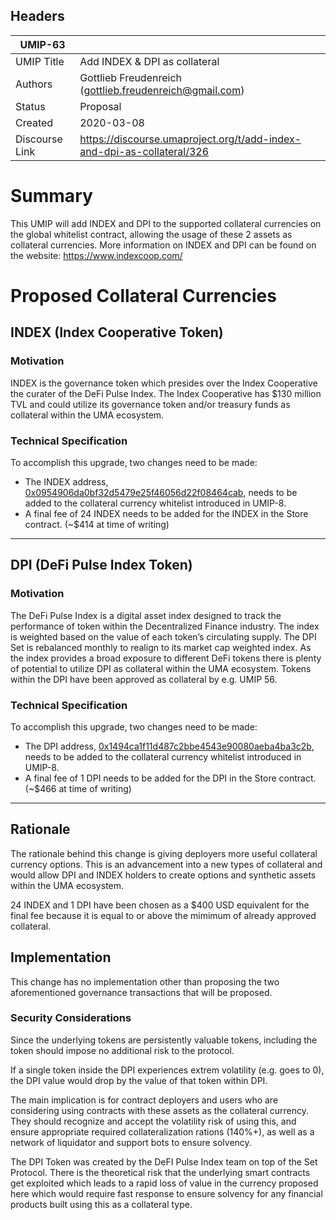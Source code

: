 ## Headers
| UMIP-63   |   |
|------------|---|
| UMIP Title | Add INDEX & DPI as collateral |
| Authors    | Gottlieb Freudenreich (gottlieb.freudenreich@gmail.com)
| Status     | Proposal |
| Created    | 2020-03-08 |
| Discourse Link | https://discourse.umaproject.org/t/add-index-and-dpi-as-collateral/326

# Summary

This UMIP will add INDEX and DPI to the supported collateral currencies on the global whitelist contract, allowing the usage of these 2 assets as collateral currencies.
More information on INDEX and DPI can be found on the website: https://www.indexcoop.com/

# Proposed Collateral Currencies

## INDEX (Index Cooperative Token)
### Motivation 

INDEX is the governance token which presides over the Index Cooperative the curater of the DeFi Pulse Index. 
The Index Cooperative has $130 million TVL and could utilize its governance token and/or treasury funds as collateral within the UMA ecosystem.  


### Technical Specification
To accomplish this upgrade, two changes need to be made:

 * The INDEX address, [0x0954906da0bf32d5479e25f46056d22f08464cab][index], needs to be added to the collateral currency whitelist introduced in UMIP-8.
 * A final fee of 24 INDEX needs to be added for the INDEX in the Store contract. (~$414 at time of writing)

 [index]: https://etherscan.io/token/0x0954906da0Bf32d5479e25f46056d22f08464cab

---

## DPI (DeFi Pulse Index Token)
### Motivation

The DeFi Pulse Index is a digital asset index designed to track the performance of token within the Decentralized Finance industry. The index is weighted based on the value of each token’s circulating supply.
The DPI Set is rebalanced monthly to realign to its market cap weighted index. As the index provides a broad exposure to different DeFi tokens there is plenty of potential to utilize DPI as collateral within the UMA ecosystem.
Tokens within the DPI have been approved as collateral by e.g. UMIP 56.

### Technical Specification

To accomplish this upgrade, two changes need to be made:

 * The DPI address, [0x1494ca1f11d487c2bbe4543e90080aeba4ba3c2b][dpi], needs to be added to the collateral currency whitelist introduced in UMIP-8.
 * A final fee of 1 DPI needs to be added for the DPI in the Store contract. (~$466 at time of writing)

 [dpi]: https://etherscan.io/token/0x1494CA1F11D487c2bBe4543E90080AeBa4BA3C2b

---

## Rationale
The rationale behind this change is giving deployers more useful collateral currency options. This is an advancement into a new types of collateral and would allow DPI and INDEX holders to create options and synthetic assets within the UMA ecosystem.

24 INDEX and 1 DPI have been chosen as a $400 USD equivalent for the final fee because it is equal to or above the mimimum of already approved collateral.

## Implementation

This change has no implementation other than proposing the two aforementioned governance transactions that will be proposed.

### Security Considerations

Since the underlying tokens are persistently valuable tokens, including the token should impose no additional risk to the protocol.

If a single token inside the DPI experiences extrem volatility (e.g. goes to 0), the DPI value would drop by the value of that token within DPI.

The main implication is for contract deployers and users who are considering using contracts with these assets as the collateral currency. They should recognize and accept the volatility risk of using this, and ensure appropriate required collateralization rations (140%+), as well as a network of liquidator and support bots to ensure solvency.

The DPI Token was created by the DeFI Pulse Index team on top of the Set Protocol. There is the theoretical risk that the underlying smart contracts get exploited which leads to a rapid loss of value in the currency proposed here which would require fast response to ensure solvency for any financial products built using this as a collateral type. 